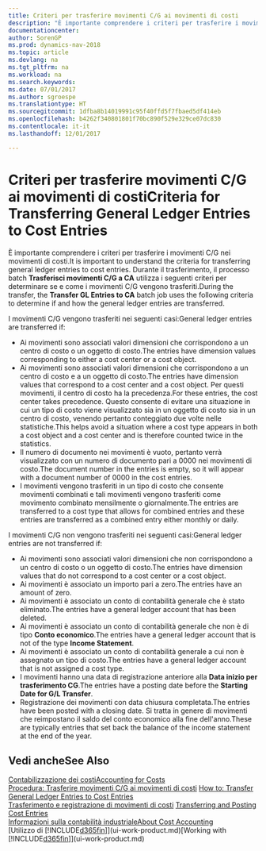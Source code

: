 ```yaml
---
title: Criteri per trasferire movimenti C/G ai movimenti di costi
description: "È importante comprendere i criteri per trasferire i movimenti C/G nei movimenti di costi. Durante il trasferimento, il processo batch **Trasferisci movimenti C/G a CA** utilizza i seguenti criteri per determinare se e come i movimenti C/G vengono trasferiti."
documentationcenter: 
author: SorenGP
ms.prod: dynamics-nav-2018
ms.topic: article
ms.devlang: na
ms.tgt_pltfrm: na
ms.workload: na
ms.search.keywords: 
ms.date: 07/01/2017
ms.author: sgroespe
ms.translationtype: HT
ms.sourcegitcommit: 1dfba8b14019991c95f40ffd5f7fbaed5df414eb
ms.openlocfilehash: b4262f340801801f70bc890f529e329ce07dc830
ms.contentlocale: it-it
ms.lasthandoff: 12/01/2017

---
```

# <a name="criteria-for-transferring-general-ledger-entries-to-cost-entries"></a><span data-ttu-id="c137d-104">Criteri per trasferire movimenti C/G ai movimenti di costi</span><span class="sxs-lookup"><span data-stu-id="c137d-104">Criteria for Transferring General Ledger Entries to Cost Entries</span></span>
<span data-ttu-id="c137d-105">È importante comprendere i criteri per trasferire i movimenti C/G nei movimenti di costi.</span><span class="sxs-lookup"><span data-stu-id="c137d-105">It is important to understand the criteria for transferring general ledger entries to cost entries.</span></span> <span data-ttu-id="c137d-106">Durante il trasferimento, il processo batch **Trasferisci movimenti C/G a CA** utilizza i seguenti criteri per determinare se e come i movimenti C/G vengono trasferiti.</span><span class="sxs-lookup"><span data-stu-id="c137d-106">During the transfer, the **Transfer GL Entries to CA** batch job uses the following criteria to determine if and how the general ledger entries are transferred.</span></span>  

<span data-ttu-id="c137d-107">I movimenti C/G vengono trasferiti nei seguenti casi:</span><span class="sxs-lookup"><span data-stu-id="c137d-107">General ledger entries are transferred if:</span></span>  

-   <span data-ttu-id="c137d-108">Ai movimenti sono associati valori dimensioni che corrispondono a un centro di costo o un oggetto di costo.</span><span class="sxs-lookup"><span data-stu-id="c137d-108">The entries have dimension values corresponding to either a cost center or a cost object.</span></span>  
-   <span data-ttu-id="c137d-109">Ai movimenti sono associati valori dimensioni che corrispondono a un centro di costo e a un oggetto di costo.</span><span class="sxs-lookup"><span data-stu-id="c137d-109">The entries have dimension values that correspond to a cost center and a cost object.</span></span> <span data-ttu-id="c137d-110">Per questi movimenti, il centro di costo ha la precedenza.</span><span class="sxs-lookup"><span data-stu-id="c137d-110">For these entries, the cost center takes precedence.</span></span> <span data-ttu-id="c137d-111">Questo consente di evitare una situazione in cui un tipo di costo viene visualizzato sia in un oggetto di costo sia in un centro di costo, venendo pertanto conteggiato due volte nelle statistiche.</span><span class="sxs-lookup"><span data-stu-id="c137d-111">This helps avoid a situation where a cost type appears in both a cost object and a cost center and is therefore counted twice in the statistics.</span></span>  
-   <span data-ttu-id="c137d-112">Il numero di documento nei movimenti è vuoto, pertanto verrà visualizzato con un numero di documento pari a 0000 nei movimenti di costo.</span><span class="sxs-lookup"><span data-stu-id="c137d-112">The document number in the entries is empty, so it will appear with a document number of 0000 in the cost entries.</span></span>  
-   <span data-ttu-id="c137d-113">I movimenti vengono trasferiti in un tipo di costo che consente movimenti combinati e tali movimenti vengono trasferiti come movimento combinato mensilmente o giornalmente.</span><span class="sxs-lookup"><span data-stu-id="c137d-113">The entries are transferred to a cost type that allows for combined entries and these entries are transferred as a combined entry either monthly or daily.</span></span>  

<span data-ttu-id="c137d-114">I movimenti C/G non vengono trasferiti nei seguenti casi:</span><span class="sxs-lookup"><span data-stu-id="c137d-114">General ledger entries are not transferred if:</span></span>  

-   <span data-ttu-id="c137d-115">Ai movimenti sono associati valori dimensioni che non corrispondono a un centro di costo o un oggetto di costo.</span><span class="sxs-lookup"><span data-stu-id="c137d-115">The entries have dimension values that do not correspond to a cost center or a cost object.</span></span>  
-   <span data-ttu-id="c137d-116">Ai movimenti è associato un importo pari a zero.</span><span class="sxs-lookup"><span data-stu-id="c137d-116">The entries have an amount of zero.</span></span>  
-   <span data-ttu-id="c137d-117">Ai movimenti è associato un conto di contabilità generale che è stato eliminato.</span><span class="sxs-lookup"><span data-stu-id="c137d-117">The entries have a general ledger account that has been deleted.</span></span>  
-   <span data-ttu-id="c137d-118">Ai movimenti è associato un conto di contabilità generale che non è di tipo **Conto economico**.</span><span class="sxs-lookup"><span data-stu-id="c137d-118">The entries have a general ledger account that is not of the type **Income Statement**.</span></span>  
-   <span data-ttu-id="c137d-119">Ai movimenti è associato un conto di contabilità generale a cui non è assegnato un tipo di costo.</span><span class="sxs-lookup"><span data-stu-id="c137d-119">The entries have a general ledger account that is not assigned a cost type.</span></span>  
-   <span data-ttu-id="c137d-120">I movimenti hanno una data di registrazione anteriore alla **Data inizio per trasferimento CG**.</span><span class="sxs-lookup"><span data-stu-id="c137d-120">The entries have a posting date before the **Starting Date for G/L Transfer**.</span></span>  
-   <span data-ttu-id="c137d-121">Registrazione dei movimenti con data chiusura completata.</span><span class="sxs-lookup"><span data-stu-id="c137d-121">The entries have been posted with a closing date.</span></span> <span data-ttu-id="c137d-122">Si tratta in genere di movimenti che reimpostano il saldo del conto economico alla fine dell'anno.</span><span class="sxs-lookup"><span data-stu-id="c137d-122">These are typically entries that set back the balance of the income statement at the end of the year.</span></span>  

## <a name="see-also"></a><span data-ttu-id="c137d-123">Vedi anche</span><span class="sxs-lookup"><span data-stu-id="c137d-123">See Also</span></span>  
[<span data-ttu-id="c137d-124">Contabilizzazione dei costi</span><span class="sxs-lookup"><span data-stu-id="c137d-124">Accounting for Costs</span></span>](finance-manage-cost-accounting.md)  
 <span data-ttu-id="c137d-125">[Procedura: Trasferire movimenti C/G ai movimenti di costi](finance-how-to-transfer-general-ledger-entries-to-cost-entries.md) </span><span class="sxs-lookup"><span data-stu-id="c137d-125">[How to: Transfer General Ledger Entries to Cost Entries](finance-how-to-transfer-general-ledger-entries-to-cost-entries.md) </span></span>  
 <span data-ttu-id="c137d-126">[Trasferimento e registrazione di movimenti di costi](finance-transfer-and-post-cost-entries.md) </span><span class="sxs-lookup"><span data-stu-id="c137d-126">[Transferring and Posting Cost Entries](finance-transfer-and-post-cost-entries.md) </span></span>  
 [<span data-ttu-id="c137d-127">Informazioni sulla contabilità industriale</span><span class="sxs-lookup"><span data-stu-id="c137d-127">About Cost Accounting</span></span>](finance-about-cost-accounting.md)  
 <span data-ttu-id="c137d-128">[Utilizzo di [!INCLUDE[d365fin](includes/d365fin_md.md)]](ui-work-product.md)</span><span class="sxs-lookup"><span data-stu-id="c137d-128">[Working with [!INCLUDE[d365fin](includes/d365fin_md.md)]](ui-work-product.md)</span></span>

